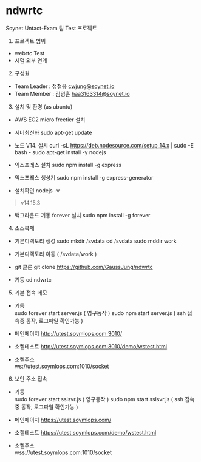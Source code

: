 # ndwrtc

Soynet Untact-Exam 팀 Test 프로젝트 

1. 프로젝트 범위 
- webrtc Test
- 시험 외부 연계 

2. 구성원 
- Team Leader : 정철웅 cwjung@soynet.io 
- Team Member : 김영훈 haa3163314@soynet.io

3. 설치 및 환경 (as ubuntu) 
- AWS EC2 micro freetier 설치 
- 서버최신화 
  sudo apt-get update
- 노드 V14. 설치
curl -sL https://deb.nodesource.com/setup_14.x | sudo -E bash -
sudo apt-get install -y nodejs

- 익스프레스 설치
sudo npm install -g express

- 익스프레스 생성기
sudo npm install -g express-generator

- 설치확인
 nodejs -v  
 > v14.15.3 

- 백그라운드 기동 forever 설치
sudo npm install -g forever


4. 소스복제 
- 기본디렉토리 생성
sudo mkdir /svdata 
cd /svdata
sudo mddir work 

- 기본디렉토리 이동 ( /svdata/work )
- git 클론 
  git clone https://github.com/GaussJung/ndwrtc  
- 기동 
  cd ndwrtc 


5. 기본 접속 데모 
- 기동   
  sudo forever start server.js ( 영구동작 )
  sudo npm start server.js ( ssh 접속중 동작, 로그파일 확인가능  ) 

- 메인페이지 
http://utest.soymlops.com:3010/

- 소켙테스트 
http://utest.soymlops.com:3010/demo/wstest.html 

- 소켙주소  
ws://utest.soymlops.com:1010/socket 
 
 

6. 보안 주소 접속 
- 기동   
  sudo forever start sslsvr.js ( 영구동작 )
  sudo npm start sslsvr.js ( ssh 접속중 동작, 로그파일 확인가능  ) 


- 메인페이지 
https://utest.soymlops.com/

- 소켙테스트 
https://utest.soymlops.com/demo/wstest.html 

- 소켙주소  
wss://utest.soymlops.com:1010/socket 
